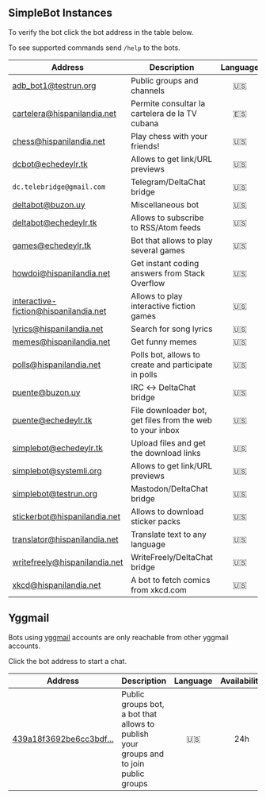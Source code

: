## SimpleBot Instances

To verify the bot click the bot address in the table below.

To see supported commands send `/help` to the bots.

| Address                        | Description                                                 | Language | Availability | Administrator |
| ------------------------------ | ----------------------------------------------------------- | :------: | :----------: | ------------- |
| [adb_bot1@testrun.org]         | Public groups and channels                                  | 🇺🇸 | 24h | [adbenitez] |
| [cartelera@hispanilandia.net]  | Permite consultar la cartelera de la TV cubana              | 🇪🇸 | 24h | [adbenitez] |
| [chess@hispanilandia.net]      | Play chess with your friends!                               | 🇺🇸 | 24h | [adbenitez] |
| [dcbot@echedeylr.tk]           | Allows to get link/URL previews                             | 🇺🇸 | 24h | [adbenitez] |
| `dc.telebridge@gmail.com`      | Telegram/DeltaChat bridge                                   | 🇺🇸 | 24h | [Nenirey] |
| [deltabot@buzon.uy]            | Miscellaneous bot                                           | 🇺🇸 | 24h | [adbenitez] |
| [deltabot@echedeylr.tk]        | Allows to subscribe to RSS/Atom feeds                       | 🇺🇸 | 24h | [adbenitez] |
| [games@echedeylr.tk]           | Bot that allows to play several games                       | 🇺🇸 | 24h | [adbenitez] |
| [howdoi@hispanilandia.net]     | Get instant coding answers from Stack Overflow              | 🇺🇸 | 24h | [adbenitez] |
| [interactive-fiction@hispanilandia.net] | Allows to play interactive fiction games           | 🇺🇸 | 24h | [adbenitez] |
| [lyrics@hispanilandia.net]     | Search for song lyrics                                      | 🇺🇸 | 24h | [adbenitez] |
| [memes@hispanilandia.net]      | Get funny memes                                             | 🇺🇸 | 24h | [adbenitez] |
| [polls@hispanilandia.net]      | Polls bot, allows to create and participate in polls        | 🇺🇸 | 24h | [adbenitez] |
| [puente@buzon.uy]              | IRC ↔️ DeltaChat bridge                                     | 🇺🇸 | 24h | [adbenitez] |
| [puente@echedeylr.tk]          | File downloader bot, get files from the web to your inbox   | 🇺🇸 | 24h | [adbenitez] |
| [simplebot@echedeylr.tk]       | Upload files and get the download links                     | 🇺🇸 | 24h | [adbenitez] |
| [simplebot@systemli.org]       | Allows to get link/URL previews                             | 🇺🇸 | 24h | [adbenitez] |
| [simplebot@testrun.org]        | Mastodon/DeltaChat bridge                                   | 🇺🇸 | 24h | [adbenitez] |
| [stickerbot@hispanilandia.net] | Allows to download sticker packs                            | 🇺🇸 | 24h | [adbenitez] |
| [translator@hispanilandia.net] | Translate text to any language                              | 🇺🇸 | 24h | [adbenitez] |
| [writefreely@hispanilandia.net]| WriteFreely/DeltaChat bridge                                | 🇺🇸 | 24h | [adbenitez] |
| [xkcd@hispanilandia.net]       | A bot to fetch comics from xkcd.com                         | 🇺🇸 | 24h | [adbenitez] |

## Yggmail

Bots using [yggmail](https://github.com/neilalexander/yggmail) accounts are only reachable from other yggmail accounts.

Click the bot address to start a chat.

| Address                                                     | Description                                | Language | Availability | Administrator |
| ----------------------------------------------------------- | ------------------------------------------ | :------: | :----------: | ------------- |
| [439a18f3692be6cc3bdf...](mailto:439a18f3692be6cc3bdf724994d6027a1dc457ef8adf33d68564205c03b3ad46@yggmail) | Public groups bot, a bot that allows to publish your groups and to join public groups | 🇺🇸 | 24h | [adbenitez] |


[adbenitez]: mailto:adbenitez@nauta.cu
[Nenirey]: mailto:nenirey@gmail.com

[adb_bot1@testrun.org]: OPENPGP4FPR:8D0025A5DDA22D50EB38A731DC8D7EB24BECDFEB#a=adb%5Fbot1%40testrun.org&n=GroupsBot&i=N2ZpQ9wDKLq&s=lr1Z8T3TlOI
[cartelera@hispanilandia.net]: OPENPGP4FPR:D0E1D04F7CB4DF675FF40C16B8757470D98E7742#a=cartelera%40hispanilandia.net&n=Cartelera%20TV&i=bE_sYQa0JZD&s=eyf5eQIShJT
[chess@hispanilandia.net]: OPENPGP4FPR:7DEBB52E83B0FF9E7C1D50B46AD77280B1209476#a=chess%40hispanilandia.net&n=ChessBot&i=Bp7bsHfzYCy&s=gyUqmKWAuZ1
[dcbot@echedeylr.tk]: OPENPGP4FPR:3E59118E49D5F9292574BCFC4FC7AC130A3CA0F6#a=dcbot%40echedeylr.tk&n=WWW&i=9_tYVrRiuwO&s=w4AiEcyYM8s
[deltabot@buzon.uy]: OPENPGP4FPR:C823D993CF37BF5D8C834F8F08505516CF8AB8C8#a=deltabot%40buzon.uy&n=Misc.%20Bot&i=YMorOP_2ppb&s=LX4bGaOhVu-
[deltabot@echedeylr.tk]: OPENPGP4FPR:2C11F0FC5E0386272301364EC7984C0AC415D278#a=deltabot%40echedeylr.tk&n=FeedsBot&i=4zzgoXG2n2W&s=n6WvVLVBUhI
[games@echedeylr.tk]: OPENPGP4FPR:7859186C2CE8434EA10C00934F8D8A0D53B2340B#a=games%40echedeylr.tk&n=%F0%9F%91%BE%20GamesBot&i=vgGi1cMMrjY&s=kLkhZCadj5z
[howdoi@hispanilandia.net]: OPENPGP4FPR:118B1592A24183E6D1922F7C8A775F662D0B8DC4#a=howdoi%40hispanilandia.net&n=How%20do%20I%3F&i=JgugrCgP01u&s=7k9-7Z62Um7
[interactive-fiction@hispanilandia.net]: OPENPGP4FPR:6554D9353F62B439260256A02234E7A69BE3DFEA#a=interactive%2Dfiction%40hispanilandia.net&n=AdventuresBot&i=RyklrCLdyZ7&s=Qkq2iVpN6Uq
[lyrics@hispanilandia.net]: OPENPGP4FPR:AAA362B3B891EDA4152DCF40D4A635364D5D9CA0#a=lyrics%40hispanilandia.net&n=LyricsBot&i=sM5oxC789zg&s=MyVVfdzw_cf
[memes@hispanilandia.net]: OPENPGP4FPR:2099C7D3744F3B62E0C11EE4CFED5478A92DA043#a=memes%40hispanilandia.net&n=Memes%20Bot&i=egz8nDAMV6q&s=oydmbu8ZV6j
[polls@hispanilandia.net]: OPENPGP4FPR:B47AB02369B0DC86C05E1F1825E7EB00BD917E8D#a=polls%40hispanilandia.net&n=PollsBot&i=4usXSVZ1y_q&s=s201RPZzEDW
[puente@buzon.uy]: OPENPGP4FPR:C329CB7A874F447E68D848E3EFBD8F4900871D0B#a=puente%40buzon.uy&n=IRC%20BRIDGE&i=VfVFWoRQnt-&s=oZ-qodJo7WG
[puente@echedeylr.tk]: OPENPGP4FPR:F6407EE408904B3753ACC8CA7DD00B53ECCC7B69#a=puente%40echedeylr.tk&n=File%20Downloader&i=Wk_pOwSOT20&s=1CJy_TfdpkI
[simplebot@echedeylr.tk]: OPENPGP4FPR:1722C2C75A962C066BE6DBDAF2A13660BE0DD7E9#a=simplebot%40echedeylr.tk&n=File%20to%20Link&i=mHoCLMNAfC9&s=NiiRqIOLew-
[simplebot@systemli.org]: OPENPGP4FPR:C279D87A58562AE0BF85A35049E574DFB70EE9B5#a=simplebot%40systemli.org&n=WWW&i=93IBFH5P-MA&s=-NmZ3RcnHVM
[simplebot@testrun.org]: OPENPGP4FPR:3CD6F460C18365C226A3115E5D5DCC2B68286A7A#a=simplebot%40testrun.org&n=MASTODON%20BRIDGE&i=vliFxNkyG5I&s=CEHn5i91saa
[translator@hispanilandia.net]: OPENPGP4FPR:F6948DDA3046531A190F26FBCBD3E8DC2F7924CB#a=translator%40hispanilandia.net&n=Translator%20Bot&i=wMuG5nircgB&s=Q4r26QE7prU
[writefreely@hispanilandia.net]: OPENPGP4FPR:B6F03DA7D8DF8EB6EE7E0D030A8E0B513E40D443#a=writefreely%40hispanilandia.net&n=WriteFreelyBot&i=r45fDGvqhcK&s=ZpEkv_FWyRl
[xkcd@hispanilandia.net]: OPENPGP4FPR:8CFCEA1E7CB8E914457D98E47AAD060AD1EBF992#a=xkcd%40hispanilandia.net&n=xkcd%20bot&i=pYj-Ex5wh-m&s=ktkqonTzmkK
[stickerbot@hispanilandia.net]: OPENPGP4FPR:505ABCB5FE466D5A74A0FD1A33B81CFE12CD0A8D#a=stickerbot%40hispanilandia.net&n=StickerBot&i=wM2bpwc2EzK&s=5YAwTNLcJhp
